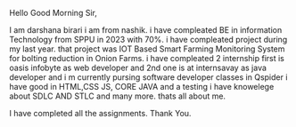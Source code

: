 Hello Good Morning Sir,

I am darshana birari i am from nashik. i have compleated BE in information Technology from SPPU  in 2023 with 70%. 
i have compleated project during my last year. that project was IOT Based Smart Farming Monitoring System  for bolting reduction in Onion Farms. 
i have compleated  2 internship first is oasis infobyte as web developer and 2nd one is at internsavay as java developer and i m currently pursing software developer classes in Qspider 
i have good in HTML,CSS JS, CORE JAVA and  a testing i have knowelege about SDLC AND STLC and many more. thats all about me.

I have completed all the assignments. Thank You.
